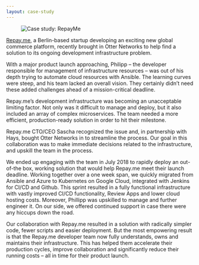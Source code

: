 ```yaml
---
layout: case-study
---
```

<figure>
  <img src="/img/posts/repay-me/repayme.svg" alt="Case study: RepayMe" />
</figure>

[Repay.me](https://www.repay.me/), a Berlin-based startup developing an exciting new global commerce platform, recently brought in Otter Networks to help find a solution to its ongoing development infrastructure problem.

With a major product launch approaching, Philipp – the developer responsible for management of infrastructure resources – was out of his depth trying to automate cloud resources with Ansible. The learning curves were steep, and his team lacked an overall vision. They certainly didn’t need these added challenges ahead of a mission-critical deadline.

Repay.me’s development infrastructure was becoming an unacceptable limiting factor. Not only was it difficult to manage and deploy, but it also included an array of complex microservices. The team needed a more efficient, production-ready solution in order to hit their milestone.

Repay.me CTO/CEO Sascha recognized the issue and, in partnership with Hays, bought Otter Networks in to streamline the process. Our goal in this collaboration was to make immediate decisions related to the infrastructure, and upskill the team in the process.

We ended up engaging with the team in July 2018 to rapidly deploy an out-of-the box, working solution that would help Repay.me meet their launch deadline. Working together over a one week span, we quickly migrated from Ansible and Azure to Kubernetes on Google Cloud, integrated with Jenkins for CI/CD and Github. This sprint resulted in a fully functional infrastructure with vastly improved CI/CD functionality, Review Apps and lower cloud hosting costs. Moreover, Phillipp was upskilled to manage and further engineer it. On our side, we offered continued support in case there were any hiccups down the road.

Our collaboration with Repay.me resulted in a solution with radically simpler code, fewer scripts and easier deployment. But the most empowering result is that the Repay.me developer team now fully understands, owns and maintains their infrastructure. This has helped them accelerate their production cycles, improve collaboration and significantly reduce their running costs – all in time for their product launch.
